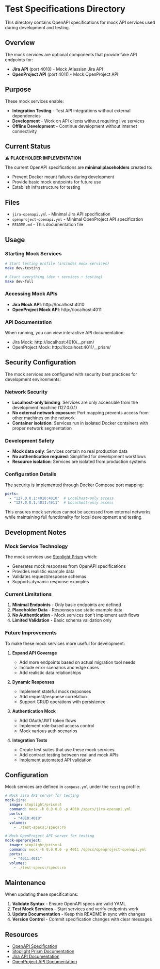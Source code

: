 # Test Specifications Directory

This directory contains OpenAPI specifications for mock API services used during development and testing.

## Overview

The mock services are optional components that provide fake API endpoints for:
- **Jira API** (port 4010) - Mock Atlassian Jira API
- **OpenProject API** (port 4011) - Mock OpenProject API

## Purpose

These mock services enable:
- **Integration Testing** - Test API integrations without external dependencies
- **Development** - Work on API clients without requiring live services
- **Offline Development** - Continue development without internet connectivity

## Current Status

⚠️ **PLACEHOLDER IMPLEMENTATION**

The current OpenAPI specifications are **minimal placeholders** created to:
- Prevent Docker mount failures during development
- Provide basic mock endpoints for future use
- Establish infrastructure for testing

## Files

- `jira-openapi.yml` - Minimal Jira API specification
- `openproject-openapi.yml` - Minimal OpenProject API specification
- `README.md` - This documentation file

## Usage

### Starting Mock Services

```bash
# Start testing profile (includes mock services)
make dev-testing

# Start everything (dev + services + testing)
make dev-full
```

### Accessing Mock APIs

- **Jira Mock API**: http://localhost:4010
- **OpenProject Mock API**: http://localhost:4011

### API Documentation

When running, you can view interactive API documentation:
- Jira Mock: http://localhost:4010/__prism/
- OpenProject Mock: http://localhost:4011/__prism/

## Security Configuration

The mock services are configured with security best practices for development environments:

### Network Security
- **Localhost-only binding**: Services are only accessible from the development machine (127.0.0.1)
- **No external network exposure**: Port mapping prevents access from other machines on the network
- **Container isolation**: Services run in isolated Docker containers with proper network segmentation

### Development Safety
- **Mock data only**: Services contain no real production data
- **No authentication required**: Simplified for development workflows
- **Resource isolation**: Services are isolated from production systems

### Configuration Details
The security is implemented through Docker Compose port mapping:
```yaml
ports:
  - "127.0.0.1:4010:4010"  # Localhost-only access
  - "127.0.0.1:4011:4011"  # Localhost-only access
```

This ensures mock services cannot be accessed from external networks while maintaining full functionality for local development and testing.

## Development Notes

### Mock Service Technology

The mock services use [Stoplight Prism](https://github.com/stoplightio/prism) which:
- Generates mock responses from OpenAPI specifications
- Provides realistic example data
- Validates request/response schemas
- Supports dynamic response examples

### Current Limitations

1. **Minimal Endpoints** - Only basic endpoints are defined
2. **Placeholder Data** - Responses use static example data
3. **No Authentication** - Mock services don't implement auth flows
4. **Limited Validation** - Basic schema validation only

### Future Improvements

To make these mock services more useful for development:

1. **Expand API Coverage**
   - Add more endpoints based on actual migration tool needs
   - Include error scenarios and edge cases
   - Add realistic data relationships

2. **Dynamic Responses**
   - Implement stateful mock responses
   - Add request/response correlation
   - Support CRUD operations with persistence

3. **Authentication Mock**
   - Add OAuth/JWT token flows
   - Implement role-based access control
   - Mock various auth scenarios

4. **Integration Tests**
   - Create test suites that use these mock services
   - Add contract testing between real and mock APIs
   - Implement automated API validation

## Configuration

Mock services are defined in `compose.yml` under the `testing` profile:

```yaml
# Mock Jira API server for testing
mock-jira:
  image: stoplight/prism:4
  command: mock -h 0.0.0.0 -p 4010 /specs/jira-openapi.yml
  ports:
    - "4010:4010"
  volumes:
    - ./test-specs:/specs:ro

# Mock OpenProject API server for testing
mock-openproject:
  image: stoplight/prism:4
  command: mock -h 0.0.0.0 -p 4011 /specs/openproject-openapi.yml
  ports:
    - "4011:4011"
  volumes:
    - ./test-specs:/specs:ro
```

## Maintenance

When updating these specifications:

1. **Validate Syntax** - Ensure OpenAPI specs are valid YAML
2. **Test Mock Services** - Start services and verify endpoints work
3. **Update Documentation** - Keep this README in sync with changes
4. **Version Control** - Commit specification changes with clear messages

## Resources

- [OpenAPI Specification](https://swagger.io/specification/)
- [Stoplight Prism Documentation](https://meta.stoplight.io/docs/prism/)
- [Jira API Documentation](https://developer.atlassian.com/cloud/jira/platform/rest/v3/)
- [OpenProject API Documentation](https://www.openproject.org/docs/api/)
